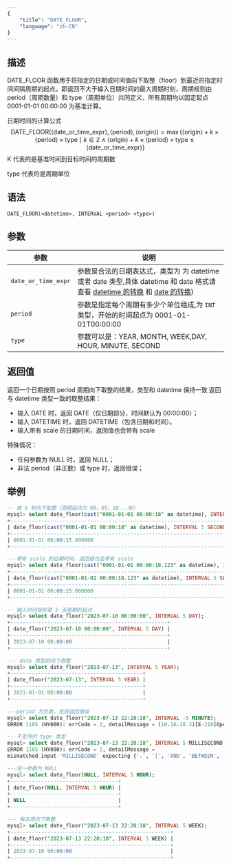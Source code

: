 ```yaml
---
{
    "title": "DATE_FLOOR",
    "language": "zh-CN"
}
---
```


## 描述

DATE_FLOOR 函数用于将指定的日期或时间值向下取整（floor）到最近的指定时间间隔周期的起点。即返回不大于输入日期时间的最大周期时刻，周期规则由 period（周期数量）和 type（周期单位）共同定义，所有周期均以固定起点 0001-01-01 00:00:00 为基准计算。

日期时间的计算公式
$$
\text{DATE\_FLOOR}(\langle\text{date\_or\_time\_expr}\rangle, \langle\text{period}\rangle, \langle\text{origin}\rangle) = \max\{\langle\text{origin}\rangle + k \times \langle\text{period}\rangle \times \text{type} \mid k \in \mathbb{Z} \land \langle\text{origin}\rangle + k \times \langle\text{period}\rangle \times \text{type} \leq \langle\text{date\_or\_time\_expr}\rangle\}
$$
K 代表的是基准时间到目标时间的周期数

type 代表的是周期单位

## 语法

`DATE_FLOOR(<datetime>, INTERVAL <period> <type>)`

## 参数

| 参数 | 说明 |
| -- | -- |
| `date_or_time_expr` | 参数是合法的日期表达式，类型为 为 datetime 或者 date 类型,具体 datetime 和 date 格式请查看 [datetime 的转换](../../../../../current/sql-manual/basic-element/sql-data-types/conversion/datetime-conversion) 和 [date 的转换](../../../../../current/sql-manual/basic-element/sql-data-types/conversion/date-conversion)) |
| `period` | 参数是指定每个周期有多少个单位组成,为 `INT` 类型，开始的时间起点为 0001-01-01T00:00:00 |
| `type` | 参数可以是：YEAR, MONTH, WEEK,DAY, HOUR, MINUTE, SECOND |

## 返回值

返回一个日期按照 period 周期向下取整的结果，类型和 datetime 保持一致
返回与 datetime 类型一致的取整结果：
- 输入 DATE 时，返回 DATE（仅日期部分，时间默认为 00:00:00）；
- 输入 DATETIME 时，返回 DATETIME（包含日期和时间）。
- 输入带有 scale 的日期时间，返回值也会带有 scale

特殊情况：
- 任何参数为 NULL 时，返回 NULL；
- 非法 period（非正数）或 type 时，返回错误；

## 举例

```sql
-- 按 5 秒向下取整（周期起点为 00、05、10...秒）
mysql> select date_floor(cast("0001-01-01 00:00:18" as datetime), INTERVAL 5 SECOND);
+------------------------------------------------------------------------+
| date_floor(cast("0001-01-01 00:00:18" as datetime), INTERVAL 5 SECOND) |
+------------------------------------------------------------------------+
| 0001-01-01 00:00:15.000000                                             |
+------------------------------------------------------------------------+

---带有 scale 的日期时间，返回值也会带有 scale
mysql> select date_floor(cast("0001-01-01 00:00:18.123" as datetime), INTERVAL 5 SECOND);
+----------------------------------------------------------------------------+
| date_floor(cast("0001-01-01 00:00:18.123" as datetime), INTERVAL 5 SECOND) |
+----------------------------------------------------------------------------+
| 0001-01-01 00:00:15.000000                                                 |
+----------------------------------------------------------------------------+

-- 输入时间恰好是 5 天周期的起点
mysql> select date_floor("2023-07-10 00:00:00", INTERVAL 5 DAY);
+---------------------------------------------------+
| date_floor("2023-07-10 00:00:00", INTERVAL 5 DAY) |
+---------------------------------------------------+
| 2023-07-10 00:00:00                               |
+---------------------------------------------------+

--- date 类型的向下取整
mysql> select date_floor("2023-07-13", INTERVAL 5 YEAR);
+-------------------------------------------+
| date_floor("2023-07-13", INTERVAL 5 YEAR) |
+-------------------------------------------+
| 2021-01-01 00:00:00                       |
+-------------------------------------------+

---period 为负数，无效返回错误
mysql> select date_floor("2023-07-13 22:28:18", INTERVAL -5 MINUTE);
ERROR 1105 (HY000): errCode = 2, detailMessage = (10.16.10.3)[E-218]Operation minute_floor of 2023-07-13 22:28:18, -5, 0001-01-01 00:00:00 out of range

---不支持的 type 类型
mysql> select date_floor("2023-07-13 22:28:18", INTERVAL 5 MILLISECOND);
ERROR 1105 (HY000): errCode = 2, detailMessage = 
mismatched input 'MILLISECOND' expecting {'.', '[', 'AND', 'BETWEEN', 'COLLATE', 'DAY', 'DIV', 'HOUR', 'IN', 'IS', 'LIKE', 'MATCH', 'MATCH_ALL', 'MATCH_ANY', 'MATCH_PHRASE', 'MATCH_PHRASE_EDGE', 'MATCH_PHRASE_PREFIX', 'MATCH_REGEXP', 'MINUTE', 'MONTH', 'NOT', 'OR', 'QUARTER', 'REGEXP', 'RLIKE', 'SECOND', 'WEEK', 'XOR', 'YEAR', EQ, '<=>', NEQ, '<', LTE, '>', GTE, '+', '-', '*', '/', '%', '&', '&&', '|', '||', '^'}(line 1, pos 52)

---任一参数为 NULL
mysql> select date_floor(NULL, INTERVAL 5 HOUR);
+-----------------------------------+
| date_floor(NULL, INTERVAL 5 HOUR) |
+-----------------------------------+
| NULL                              |
+-----------------------------------+

--- 每五周向下取整
mysql> select date_floor("2023-07-13 22:28:18", INTERVAL 5 WEEK);
+----------------------------------------------------+
| date_floor("2023-07-13 22:28:18", INTERVAL 5 WEEK) |
+----------------------------------------------------+
| 2023-07-10 00:00:00                                |
+----------------------------------------------------+
```